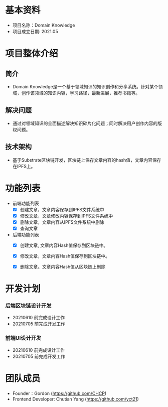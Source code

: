 # 基本资料
- 项目名称：Domain Knowledge
- 项目成立日期: 2021.05

# 项目整体介绍
## 简介
- Domain Knowledge是一个基于领域知识的知识创作和分享系统。针对某个领域，创作该领域的知识内容，学习路径，最新进展，推荐书籍等。

## 解决问题 
- 通过对领域知识的全面描述解决知识碎片化问题；同时解决用户创作内容的版权问题。

## 技术架构
- 基于Substrate区块链开发，区块链上保存文章内容的hash值，文章内容保存在IPFS上。

# 功能列表
- 前端功能列表
  - [X] 创建文章，文章内容保存到IPFS文件系统中
  - [X] 修改文章，文章修改内容保存到IPFS文件系统中
  - [X] 删除文章，文章内容从IPFS文件系统中删除
  - [X] 查询文章

- 后端功能列表
  - [X] 创建文章, 文章内容Hash值保存到区块链中。
  - [X] 修改文章，文章内容Hash值保存到区块链中。
  - [X] 删除文章。文章内容Hash值从区块链上删除


# 开发计划
### 后端区块链设计开发
- 20210610 前完成设计工作
- 20210705 前完成开发工作

### 前端UI设计开发
- 20210610 前完成设计工作
- 20210705 前完成开发工作

# 团队成员
- Founder：Gordon (https://github.com/CHCP)
- Frontend Developer: Chutian Yang (https://github.com/yct21)
